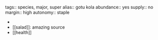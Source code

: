 tags:: species, major, super
alias:: gotu kola
abundance:: yes
supply:: no
margin:: high
autonomy:: staple

-
- [[salad]]: amazing source
- [[health]]